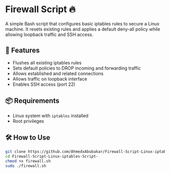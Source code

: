 # Firewall Script 🔥

A simple Bash script that configures basic iptables rules to secure a Linux machine. It resets existing rules and applies a default deny-all policy while allowing loopback traffic and SSH access.

## 🚀 Features
- Flushes all existing iptables rules
- Sets default policies to DROP incoming and forwarding traffic
- Allows established and related connections
- Allows traffic on loopback interface
- Enables SSH access (port 22)

## 📦 Requirements
- Linux system with `iptables` installed
- Root privileges

## 🛠️ How to Use
```bash
git clone https://github.com/AhmedxAbubakar/Firewall-Script-Linux-iptables-Script-.git
cd Firewall-Script-Linux-iptables-Script-
chmod +x firewall.sh
sudo ./firewall.sh

